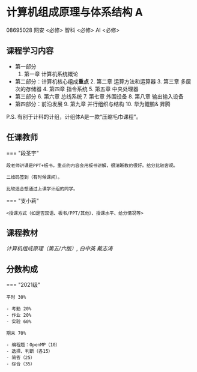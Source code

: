 # 计算机组成原理与体系结构 A
<div class="badges">
<span class="badge course-id-badge"> 08695028 </span>
<span class="badge compulsory-badge"> 网安 <必修></span>
<span class="badge compulsory-badge"> 智科 <必修></span>
<span class="badge compulsory-badge"> AI <必修></span>
</div>

## 课程学习内容

- 第一部分	
	1. 第一章 计算机系统概论
- 第二部分：计算机核心组成**重点**
	2. 第二章 运算方法和运算器
	3. 第三章 多层次的存储器
	4. 第四章 指令系统
	5. 第五章 中央处理器
- 第三部分
	6. 第六章 总线系统
	7. 第七章 外围设备
	8. 第八章 输出输入设备
- 第四部分：前沿发展
	9. 第九章 并行组织与结构
	10. 华为鲲鹏& 昇腾

P.S. 有别于计科的计组，计组体A是一款“压缩毛巾课程”。

## 任课教师

=== "段圣宇"

    段老师讲课是PPT+板书，重点的内容会用板书讲解，很清晰教的很好。给分比较客观。
    
    二维码签到（有时候课间）。

    比较适合想通过上课学计组的同学。

=== "支小莉" 

    <授课方式（如是否双语、板书/PPT/其他）、授课水平、给分情况等>


## 课程教材

*计算机组成原理（第五/六版）, 白中英 戴志涛*


## 分数构成

=== "2021级"

    平时 30%

    - 考勤 20%
    - 作业 20%
    - 实验 60%

    期末 70%

    - 编程题：OpenMP（10）
    - 选择、判断（各15）
    - 简答（25）
    - 综合（35）